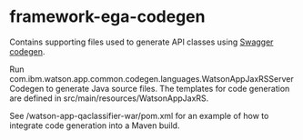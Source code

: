 # framework-ega-codegen

Contains supporting files used to generate API classes using [Swagger codegen](https://github.com/swagger-api/swagger-codegen).

Run com.ibm.watson.app.common.codegen.languages.WatsonAppJaxRSServerCodegen to generate Java source files.
The templates for code generation are defined in src/main/resources/WatsonAppJaxRS.

See /watson-app-qaclassifier-war/pom.xml for an example of how to integrate code generation into a Maven build.